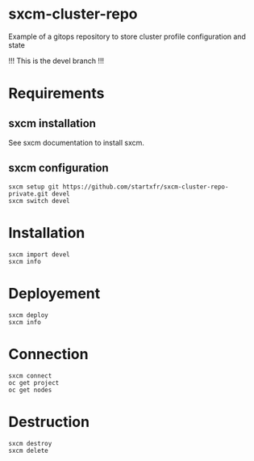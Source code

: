 # sxcm-cluster-repo

Example of a gitops repository to store cluster profile configuration and state

!!! This is the devel branch !!!

# Requirements

## sxcm installation

See sxcm documentation to install sxcm.

## sxcm configuration

```
sxcm setup git https://github.com/startxfr/sxcm-cluster-repo-private.git devel
sxcm switch devel
```

# Installation

```
sxcm import devel
sxcm info
```

# Deployement

```
sxcm deploy
sxcm info
```

# Connection

```
sxcm connect
oc get project
oc get nodes
```

# Destruction

```
sxcm destroy
sxcm delete
```

